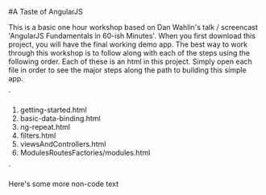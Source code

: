 #A Taste of AngularJS

This is a basic one hour workshop based on Dan Wahlin's talk / screencast 'AngularJS
Fundamentals in 60-ish Minutes'. When you first download this project, you will have the final working demo app. The best way to work through this workshop is to follow along with each of the steps using the following order. Each of these is an html in this project. Simply open each file in order to see the major steps along the path to building this simple app.

`
1. getting-started.html
2. basic-data-binding.html
3. ng-repeat.html
4. filters.html
5. viewsAndControllers.html
6. ModulesRoutesFactories/modules.html

`

Here's some more non-code text
